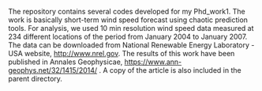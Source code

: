The repository contains several codes developed for my Phd_work1. The work is basically short-term wind speed forecast using chaotic prediction tools. For analysis, we used 10 min resolution wind speed data measured at 234 different locations of the period from January 2004 to January 2007. The data can be downloaded from National Renewable Energy Laboratory - USA website, http://www.nrel.gov.
The results of this work have been published in Annales Geophysicae, https://www.ann-geophys.net/32/1415/2014/ . A copy of the article is also included in the parent directory.

